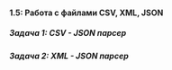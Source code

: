 #### 1.5: Работа с файлами CSV, XML, JSON ####
##### Задача 1: CSV - JSON парсер #####
##### Задача 2: XML - JSON парсер #####
